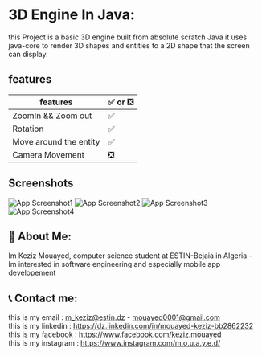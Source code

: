 # 3D Engine In Java:

this Project is a basic 3D engine built from absolute scratch Java
it uses java-core to render 3D shapes and entities to a 2D shape that the screen can display.

## features

| features               | ✅ or ❎ |
| ---------------------- | -------- |
| ZoomIn && Zoom out     | ✅       |
| Rotation               | ✅       |
| Move around the entity | ✅       |
| Camera Movement        | ❎       |

## Screenshots

![App Screenshot1](https://i.ibb.co/MsSCQkK/Capture-d-cran-2022-02-16-211442.png)
![App Screenshot2](https://i.ibb.co/fHqJK76/Capture-d-cran-2022-02-16-211420.png)
![App Screenshot3](https://i.ibb.co/DKHJRKR/Capture.png)
![App Screenshot4](https://i.ibb.co/jRcbFzJ/C1apture.png)

## 🚀 About Me:

Im Keziz Mouayed, computer science student at ESTIN-Bejaia in Algeria - Im interested in software engineering and especially mobile app developement

## 📞 Contact me:

this is my email : m_keziz@estin.dz - mouayed0001@gmail.com  
this is my linkedin : https://dz.linkedin.com/in/mouayed-keziz-bb2862232  
this is my facebook : https://www.facebook.com/keziz.mouayed  
this is my instagram : https://www.instagram.com/m.o.u.a.y.e.d/

